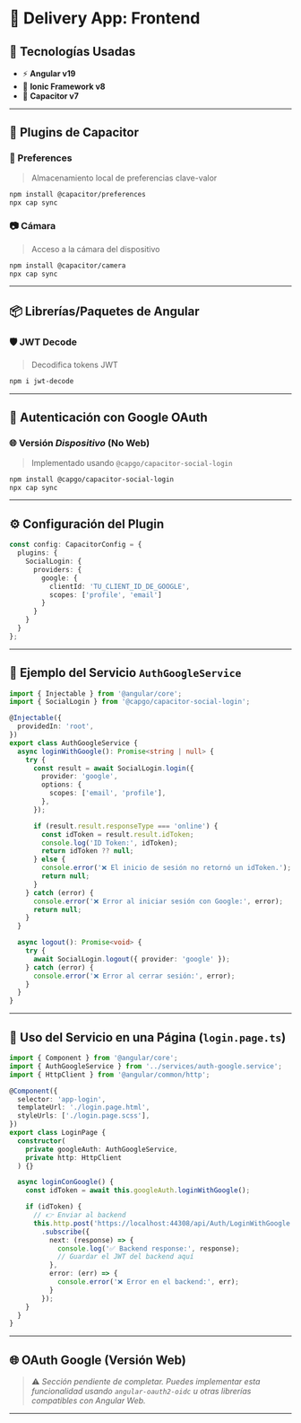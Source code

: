 # 🚀 **Delivery App: Frontend**

## 🧰 **Tecnologías Usadas**

* ⚡ **Angular v19**
* 📱 **Ionic Framework v8**
* 🔌 **Capacitor v7**

---

## 🔌 **Plugins de Capacitor**

### 🧠 Preferences

> Almacenamiento local de preferencias clave-valor

```bash
npm install @capacitor/preferences
npx cap sync
```

### 📷 Cámara

> Acceso a la cámara del dispositivo

```bash
npm install @capacitor/camera
npx cap sync
```

---

## 📦 **Librerías/Paquetes de Angular**

### 🛡️ JWT Decode

> Decodifica tokens JWT

```bash
npm i jwt-decode
```

---

## 🔐 **Autenticación con Google OAuth**

### 🌐 Versión *Dispositivo* (No Web)

> Implementado usando `@capgo/capacitor-social-login`

```bash
npm install @capgo/capacitor-social-login
npx cap sync
```

---

## ⚙️ **Configuración del Plugin**

```ts
const config: CapacitorConfig = {
  plugins: {
    SocialLogin: {
      providers: {
        google: {
          clientId: 'TU_CLIENT_ID_DE_GOOGLE',
          scopes: ['profile', 'email']
        }
      }
    }
  }
};
```

---

## 🧪 **Ejemplo del Servicio `AuthGoogleService`**

```ts
import { Injectable } from '@angular/core';
import { SocialLogin } from '@capgo/capacitor-social-login';

@Injectable({
  providedIn: 'root',
})
export class AuthGoogleService {
  async loginWithGoogle(): Promise<string | null> {
    try {
      const result = await SocialLogin.login({
        provider: 'google',
        options: {
          scopes: ['email', 'profile'],
        },
      });

      if (result.result.responseType === 'online') {
        const idToken = result.result.idToken;
        console.log('ID Token:', idToken);
        return idToken ?? null;
      } else {
        console.error('❌ El inicio de sesión no retornó un idToken.');
        return null;
      }
    } catch (error) {
      console.error('❌ Error al iniciar sesión con Google:', error);
      return null;
    }
  }

  async logout(): Promise<void> {
    try {
      await SocialLogin.logout({ provider: 'google' });
    } catch (error) {
      console.error('❌ Error al cerrar sesión:', error);
    }
  }
}
```

---

## 📲 **Uso del Servicio en una Página (`login.page.ts`)**

```ts
import { Component } from '@angular/core';
import { AuthGoogleService } from '../services/auth-google.service';
import { HttpClient } from '@angular/common/http';

@Component({
  selector: 'app-login',
  templateUrl: './login.page.html',
  styleUrls: ['./login.page.scss'],
})
export class LoginPage {
  constructor(
    private googleAuth: AuthGoogleService,
    private http: HttpClient
  ) {}

  async loginConGoogle() {
    const idToken = await this.googleAuth.loginWithGoogle();

    if (idToken) {
      // 👉 Enviar al backend
      this.http.post('https://localhost:44308/api/Auth/LoginWithGoogle', { idToken })
        .subscribe({
          next: (response) => {
            console.log('✅ Backend response:', response);
            // Guardar el JWT del backend aquí
          },
          error: (err) => {
            console.error('❌ Error en el backend:', err);
          }
        });
    }
  }
}
```

---

## 🌐 **OAuth Google (Versión Web)**

> ⚠️ *Sección pendiente de completar. Puedes implementar esta funcionalidad usando `angular-oauth2-oidc` u otras librerías compatibles con Angular Web.*

---

